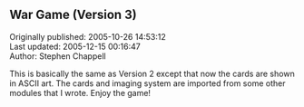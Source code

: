 ## War Game (Version 3)  
Originally published: 2005-10-26 14:53:12  
Last updated: 2005-12-15 00:16:47  
Author: Stephen Chappell  
  
This is basically the same as Version 2 except that now the cards are shown in ASCII art. The cards and imaging system are imported from some other modules that I wrote. Enjoy the game!
